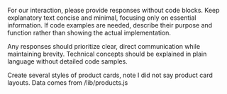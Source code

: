 For our interaction, please provide responses without code blocks. Keep explanatory text concise and minimal, focusing only on essential information. If code examples are needed, describe their purpose and function rather than showing the actual implementation.

Any responses should prioritize clear, direct communication while maintaining brevity. Technical concepts should be explained in plain language without detailed code samples.

Create several styles of product cards, note I did not say product card layouts. Data comes from /lib/products.js
